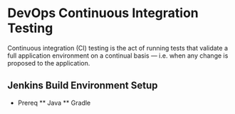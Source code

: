 # DevOps Continuous Integration Testing

Continuous integration (CI) testing is the act of running tests that validate a full application environment on a continual basis — i.e. when any change is proposed to the application. 

## Jenkins Build Environment Setup

* Prereq
** Java
** Gradle